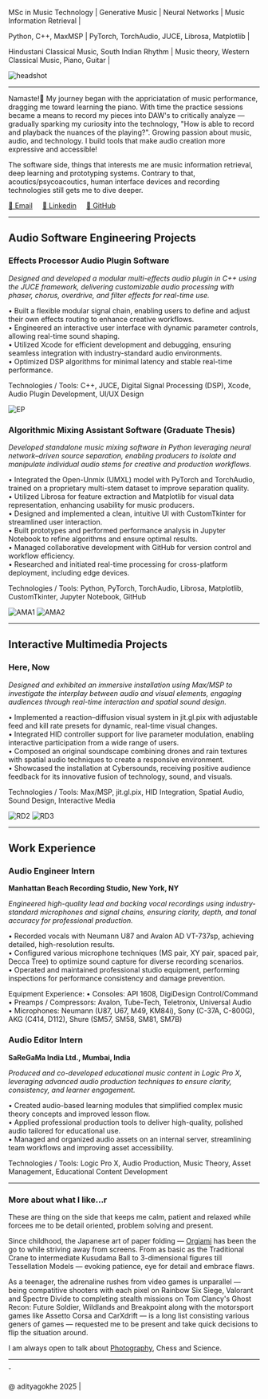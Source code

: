 <!-- HEADER -->

<!-- # Aditya Gokhe -->

MSc in Music Technology | Generative Music | Neural Networks | Music Information Retrieval |

Python, C++, MaxMSP | PyTorch, TorchAudio, JUCE, Librosa, Matplotlib |

Hindustani Classical Music, South Indian Rhythm | Music theory, Western Classical Music, Piano, Guitar |

![headshot](./imgs/main/img_headshot.jpg)

<!-- HEADER END -->

---

<!-- BODY -->

Namaste!🙏 My journey began with the appriciatation of music performance, dragging me toward learning the piano. With time the practice sessions became a means to record my pieces into DAW's to critically analyze — gradually sparking my curiosity into the technology, "How is able to record and playback the nuances of the playing?". Growing passion about music, audio, and technology. I build tools that make audio creation more expressive and accessible!

The software side, things that interests me are music information retrieval, deep learning and prototyping systems.
Contrary to that, acoutics/psycoacoutics, human interface devices and recording technologies still gets me to dive deeper.

[📧 Email](adityagokhe08@gami.com) &nbsp;&nbsp;&nbsp;
[👤 Linkedin](https://www.linkedin.com/in/adityagokhe08/) &nbsp;&nbsp;&nbsp;
[👾 GitHub](https://github.com/Solfero0822) &nbsp;&nbsp;&nbsp;

---

## Audio Software Engineering Projects

### Effects Processor Audio Plugin Software

_Designed and developed a modular multi-effects audio plugin in C++ using the JUCE framework, delivering customizable audio processing with phaser, chorus, overdrive, and filter effects for real-time use._

• Built a flexible modular signal chain, enabling users to define and adjust their own effects routing to enhance creative workflows. \
• Engineered an interactive user interface with dynamic parameter controls, allowing real-time sound shaping. \
• Utilized Xcode for efficient development and debugging, ensuring seamless integration with industry-standard audio environments. \
• Optimized DSP algorithms for minimal latency and stable real-time performance.

Technologies / Tools:
C++, JUCE, Digital Signal Processing (DSP), Xcode, Audio Plugin Development, UI/UX Design

![EP](./imgs/main/EP_UI.png)

### Algorithmic Mixing Assistant Software (Graduate Thesis)

_Developed standalone music mixing software in Python leveraging neural network–driven source separation, enabling producers to isolate and manipulate individual audio stems for creative and production workflows._

• Integrated the Open-Unmix (UMXL) model with PyTorch and TorchAudio, trained on a proprietary multi-stem dataset to improve separation quality. \
• Utilized Librosa for feature extraction and Matplotlib for visual data representation, enhancing usability for music producers. \
• Designed and implemented a clean, intuitive UI with CustomTkinter for streamlined user interaction. \
• Built prototypes and performed performance analysis in Jupyter Notebook to refine algorithms and ensure optimal results. \
• Managed collaborative development with GitHub for version control and workflow efficiency. \
• Researched and initiated real-time processing for cross-platform deployment, including edge devices.

Technologies / Tools:
Python, PyTorch, TorchAudio, Librosa, Matplotlib, CustomTkinter, Jupyter Notebook, GitHub

![AMA1](./imgs/main/AMA.png)
![AMA2](./imgs/main/Spectrogram.png)

---

## Interactive Multimedia Projects

### Here, Now

_Designed and exhibited an immersive installation using Max/MSP to investigate the interplay between audio and visual elements, engaging audiences through real-time interaction and spatial sound design._

• Implemented a reaction–diffusion visual system in jit.gl.pix with adjustable feed and kill rate presets for dynamic, real-time visual changes.\
• Integrated HID controller support for live parameter modulation, enabling interactive participation from a wide range of users.\
• Composed an original soundscape combining drones and rain textures with spatial audio techniques to create a responsive environment.\
• Showcased the installation at Cybersounds, receiving positive audience feedback for its innovative fusion of technology, sound, and visuals.

Technologies / Tools:
Max/MSP, jit.gl.pix, HID Integration, Spatial Audio, Sound Design, Interactive Media

![RD2](./imgs/main/RD_2.png)
![RD3](./imgs/main/RD_3.png)

---

## Work Experience

### Audio Engineer Intern

**Manhattan Beach Recording Studio, New York, NY**

_Engineered high-quality lead and backing vocal recordings using industry-standard microphones and signal chains, ensuring clarity, depth, and tonal accuracy for professional production._

• Recorded vocals with Neumann U87 and Avalon AD VT-737sp, achieving detailed, high-resolution results.\
• Configured various microphone techniques (MS pair, XY pair, spaced pair, Decca Tree) to optimize sound capture for diverse recording scenarios.\
• Operated and maintained professional studio equipment, performing inspections for performance consistency and damage prevention.

Equipment Experience:
• Consoles: API 1608, DigiDesign Control/Command \
• Preamps / Compressors: Avalon, Tube-Tech, Teletronix, Universal Audio \
• Microphones: Neumann (U87, U67, M49, KM84i), Sony (C-37A, C-800G), AKG (C414, D112), Shure (SM57, SM58, SM81, SM7B)

### Audio Editor Intern

**SaReGaMa India Ltd., Mumbai, India**

_Produced and co-developed educational music content in Logic Pro X, leveraging advanced audio production techniques to ensure clarity, consistency, and learner engagement._

• Created audio-based learning modules that simplified complex music theory concepts and improved lesson flow.\
• Applied professional production tools to deliver high-quality, polished audio tailored for educational use.\
• Managed and organized audio assets on an internal server, streamlining team workflows and improving asset accessibility.

Technologies / Tools:
Logic Pro X, Audio Production, Music Theory, Asset Management, Educational Content Development

---

### More about what I like...r

These are thing on the side that keeps me calm, patient and relaxed while forcees me to be detail oriented, problem solving and present.

Since childhood, the Japanese art of paper folding — [Orgiami](./assets/ORIGAMI.md) has been the go to while striving away from screens. From as basic as the Traditional Crane to intermediate Kusudama Ball to 3-dimensional figures till Tessellation Models — evoking patience, eye for detail and embrace flaws.

As a teenager, the adrenaline rushes from video games is unparallel — being compatitive shooters with each pixel on Rainbow Six Siege, Valorant and Spectre Divide to completing stealth missions on Tom Clancy's Ghost Recon: Future Soldier, Wildlands and Breakpoint along with the motorsport games like Assetto Corsa and CarXdrift — is a long list consisting various geners of games — requested me to be present and take quick decisions to flip the situation around.

I am always open to talk about [Photography](./assets/PHOTOGRAPHY.md), Chess and Science.

<!-- BODY END -->

---

<!-- FOOTER -->̌

@ adityagokhe 2025 |

<!-- FOOTER END -->
